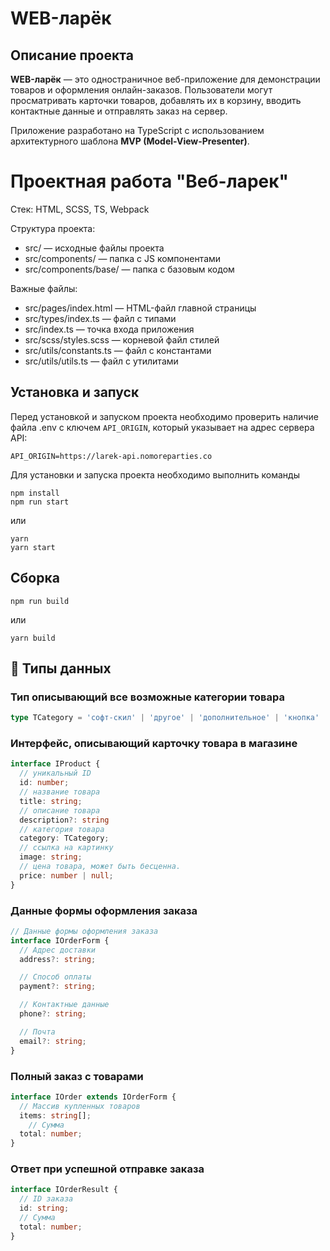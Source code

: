 <!-- charset: utf-8 -->

# WEB-ларёк

## Описание проекта

**WEB-ларёк** — это одностраничное веб-приложение для демонстрации товаров и оформления онлайн-заказов. Пользователи могут просматривать карточки товаров, добавлять их в корзину, вводить контактные данные и отправлять заказ на сервер.

Приложение разработано на TypeScript с использованием архитектурного шаблона **MVP (Model-View-Presenter)**.

# Проектная работа "Веб-ларек"

Стек: HTML, SCSS, TS, Webpack

Структура проекта:
- src/ — исходные файлы проекта
- src/components/ — папка с JS компонентами
- src/components/base/ — папка с базовым кодом

Важные файлы:
- src/pages/index.html — HTML-файл главной страницы
- src/types/index.ts — файл с типами
- src/index.ts — точка входа приложения
- src/scss/styles.scss — корневой файл стилей
- src/utils/constants.ts — файл с константами
- src/utils/utils.ts — файл с утилитами

## Установка и запуск

Перед установкой и запуском проекта необходимо проверить наличие файла .env с ключем `API_ORIGIN`, который указывает на адрес сервера API:

```
API_ORIGIN=https://larek-api.nomoreparties.co 
```

Для установки и запуска проекта необходимо выполнить команды

```
npm install
npm run start
```

или

```
yarn
yarn start
```
## Сборка

```
npm run build
```

или

```
yarn build
```

## 📑 Типы данных

### Тип описывающий все возможные категории товара
```ts
type TCategory = 'софт-скил' | 'другое' | 'дополнительное' | 'кнопка' | 'хард-скил';
```

### Интерфейс, описывающий карточку товара в магазине

```ts
interface IProduct {
  // уникальный ID
  id: number;
  // название товара
  title: string;
  // описание товара
  description?: string
  // категория товара
  category: TCategory;
  // ссылка на картинку
  image: string;
  // цена товара, может быть бесценна.
  price: number | null;
}
```

### Данные формы оформления заказа

```ts
// Данные формы оформления заказа
interface IOrderForm {
  // Адрес доставки
  address?: string;

  // Способ оплаты
  payment?: string;

  // Контактные данные
  phone?: string;

  // Почта
  email?: string;
}
```

### Полный заказ с товарами

```ts
interface IOrder extends IOrderForm {
  // Массив купленных товаров
  items: string[];
    // Сумма
  total: number;
}
```

### Ответ при успешной отправке заказа

```ts
interface IOrderResult {
  // ID заказа
  id: string;
  // Сумма
  total: number;
}
```
